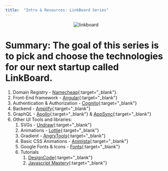 ```yaml
---
title:  "Intro & Resources: LinkBoard Series"
---
```


[//]: # (![GitHub Pages]&#40;https://source.unsplash.com/OVbeSXRk_9E/1200x600&#41;)

<p align="center">
  <img src="./../../../../assets/images/2022-07-10-01.png" alt="linkboard"/>
</p>

# Summary: The goal of this series is to pick and choose the technologies for our next startup called LinkBoard.

1. Domain Registry - [Namecheap](https://www.namecheap.com/){:target="_blank"}.
2. Front-End framework - [Angular](https://angular.io/){:target="_blank"}
3. Authentication & Authorization - [Cognito](https://aws.amazon.com/cognito/){:target="_blank"}
4. Backend - [Amplify](https://aws.amazon.com/amplify/){:target="_blank"}
5. GraphQL - [Apollo](https://www.apollographql.com/){:target="_blank"} & [AppSync](https://aws.amazon.com/appsync/){:target="_blank"}
6. Other UI Tools and libraries:
   1. SVGs - [Undraw](https://undraw.co/illustrations){:target="_blank"}
   2. Animations - [Lottie](https://lottiefiles.com/){:target="_blank"}
   3. Gradient - [AngryTools](https://angrytools.com/gradient/){:target="_blank"}
   4. Basic CSS Animations - [Animista](https://animista.net/){:target="_blank"}
   5. Google Fonts & Icons - [Fonts](https://fonts.google.com/icons?query=pop){:target="_blank"}
   6. Tutorials 
      1. [DesignCode](https://www.youtube.com/c/DesignCodeTeam/videos){:target="_blank"}
      2. [Javascript Mastery](https://www.youtube.com/c/JavaScriptMastery/videos){:target="_blank"}
